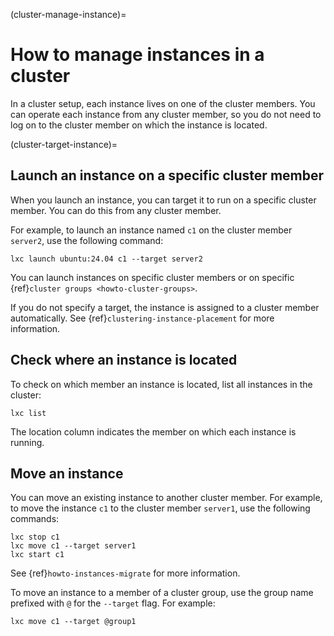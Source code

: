 (cluster-manage-instance)=
# How to manage instances in a cluster

In a cluster setup, each instance lives on one of the cluster members.
You can operate each instance from any cluster member, so you do not need to log on to the cluster member on which the instance is located.

(cluster-target-instance)=
## Launch an instance on a specific cluster member

When you launch an instance, you can target it to run on a specific cluster member.
You can do this from any cluster member.

For example, to launch an instance named `c1` on the cluster member `server2`, use the following command:

    lxc launch ubuntu:24.04 c1 --target server2

You can launch instances on specific cluster members or on specific {ref}`cluster groups <howto-cluster-groups>`.

If you do not specify a target, the instance is assigned to a cluster member automatically.
See {ref}`clustering-instance-placement` for more information.

## Check where an instance is located

To check on which member an instance is located, list all instances in the cluster:

    lxc list

The location column indicates the member on which each instance is running.

## Move an instance

You can move an existing instance to another cluster member.
For example, to move the instance `c1` to the cluster member `server1`, use the following commands:

    lxc stop c1
    lxc move c1 --target server1
    lxc start c1

See {ref}`howto-instances-migrate` for more information.

To move an instance to a member of a cluster group, use the group name prefixed with `@` for the `--target` flag.
For example:

    lxc move c1 --target @group1
